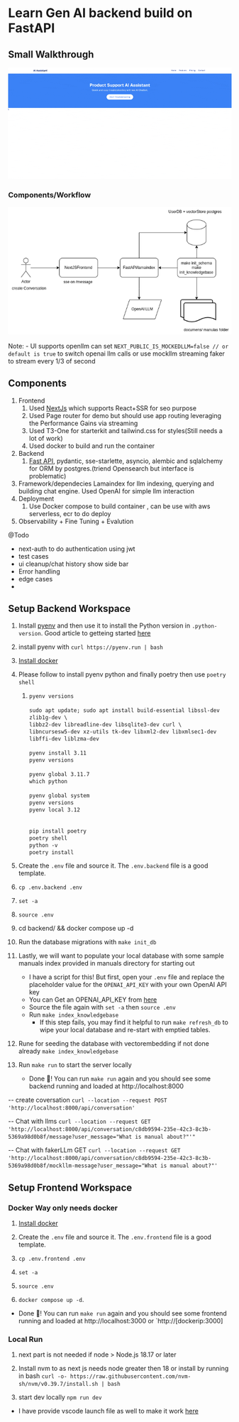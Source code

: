 # Learn Gen AI backend build on FastAPI


## Small Walkthrough
<img alt="screengrab.gif" src="https://github.com/rohittiwarirvt/genAISideProject/blob/master/backend/manuals/screengrab.gif?raw=true" data-hpc="true" >

### Components/Workflow
<img alt="chat-draw.png" src="https://github.com/rohittiwarirvt/genAISideProject/blob/master/backend/manuals/chat-draw.png?raw=true" data-hpc="true" >

Note:
    - UI supports openllm can set `NEXT_PUBLIC_IS_MOCKEDLLM=false // or default is true` to switch openai llm calls or use mockllm streaming  faker to stream every 1/3 of second


## Components

1. Frontend
   1. Used [NextJs](https://nextjs.org/docs) which supports React+SSR for seo purpose
   2. Used Page router for demo but should use app routing leveraging the Performance Gains via streaming
   3. Used T3-One for starterkit and tailwind.css for styles(Still needs a lot of work)
   4. Used docker to build and run the container
2. Backend
   1. [Fast API](https://fastapi.tiangolo.com/), pydantic, sse-starlette, asyncio, alembic and sqlalchemy for ORM by postgres.(triend Opensearch but interface is problematic)
3. Framework/dependecies
    Lamaindex for llm indexing, querying and building chat engine.
    Used OpenAI for simple llm interaction
4. Deployment
   1. Use Docker compose to build container , can be use with aws serverless, ecr to do deploy
5. Observability + Fine Tuning + Evalution

@Todo
- next-auth to do authentication using jwt
- test cases
- ui cleanup/chat history show side bar
- Error handling
- edge cases
-
## Setup Backend Workspace

1. Install [pyenv](https://github.com/pyenv/pyenv#automatic-installer) and then use it to install the Python version in `.python-version`. Good article to getteing started [here](https://douwevandermeij.medium.com/proper-python-setup-with-pyenv-poetry-4d8baea329a8)

2. install pyenv with `curl https://pyenv.run | bash`

3. [Install docker](https://docs.docker.com/engine/install/)

4. Please follow to install pyenv python and finally poetry then use `poetry shell`
   1. ```
      pyenv versions

      sudo apt update; sudo apt install build-essential libssl-dev zlib1g-dev \
      libbz2-dev libreadline-dev libsqlite3-dev curl \
      libncursesw5-dev xz-utils tk-dev libxml2-dev libxmlsec1-dev libffi-dev liblzma-dev

      pyenv install 3.11
      pyenv versions

      pyenv global 3.11.7
      which python

      pyenv global system
      pyenv versions
      pyenv local 3.12


      pip install poetry
      poetry shell
      python -v
      poetry install
        ```

2. Create the `.env` file and source it. The `.env.backend` file is a good template.

4. `cp .env.backend .env`

5. `set -a`

6. `source .env`

7. cd backend/ && docker compose up -d

8. Run the database migrations with `make init_db`
9. Lastly, we will  want to populate your local database with some sample manuals index provided in manuals directory for starting out
    - I have a script for this! But first, open your `.env` file and replace the placeholder value for the `OPENAI_API_KEY` with your own OpenAI API key
    - You can Get an OPENAI_API_KEY from [here](https://platform.openai.com/api-keys)
    - Source the file again with `set -a` then `source .env`
    - Run `make index_knowledgebase`
        - If this step fails, you may find it helpful to run `make refresh_db` to wipe your local database and re-start with emptied tables.
10. Rune for seeding the database with vectorembedding if not done already `make index_knowledgebase`
11. Run `make run` to start the server locally

    - Done 🏁! You can run `make run` again and you should see some backend running and  loaded at http://localhost:8000

 -- create coversation `curl --location --request POST 'http://localhost:8000/api/conversation'`

 -- Chat with llms  `curl --location --request GET 'http://localhost:8000/api/conversation/c8db9594-235e-42c3-8c3b-5369a98d0b8f/message?user_message="What is manual about?"'"`

 -- Chat with fakerLLm GET `curl --location --request GET 'http://localhost:8000/api/conversation/c8db9594-235e-42c3-8c3b-5369a98d0b8f/mockllm-message?user_message="What is manual about?"'`

## Setup Frontend Workspace

### Docker Way only needs docker
1. [Install docker](https://docs.docker.com/engine/install/)

2. Create the `.env` file and source it. The `.env.frontend` file is a good template.

3. `cp .env.frontend .env`

4. `set -a`

5. `source .env`

6. `docker compose up -d`.

- Done 🏁! You can run `make run` again and you should see some frontend running and  loaded at http://localhost:3000 or `http://[dockerip:3000]

### Local Run
1. next part is not needed if node > Node.js 18.17 or later

2. Install nvm to as next js needs node greater then 18 or install by running in bash `curl -o- https://raw.githubusercontent.com/nvm-sh/nvm/v0.39.7/install.sh | bash`


3. start dev locally `npm run dev`


- I have provide vscode launch file as well to make it work [here](https://github.com/rohittiwarirvt/genAISideProject/blob/master/.vscode/launch.json)




